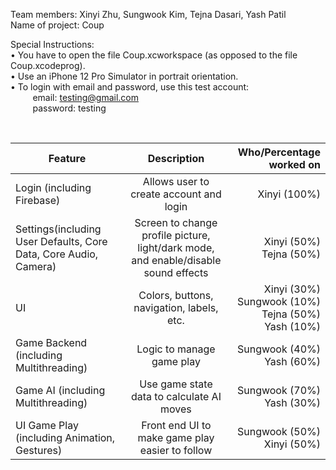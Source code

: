 Team members: Xinyi Zhu, Sungwook Kim, Tejna Dasari, Yash Patil
<br>
Name of project: Coup
<br>

Special Instructions:
<br>
• You have to open the file Coup.xcworkspace (as opposed to the file Coup.xcodeprog).
<br>
• Use an iPhone 12 Pro Simulator in portrait orientation.
<br>
• To login with email and password, use this test account:
<br>
&nbsp;&nbsp;&nbsp;&nbsp;&nbsp;&nbsp;&nbsp;&nbsp;  email: testing@gmail.com
<br>
&nbsp;&nbsp;&nbsp;&nbsp;&nbsp;&nbsp;&nbsp;&nbsp;  password: testing

<br>

| Feature        | Description           | Who/Percentage worked on  |
| ------------- |:-------------:| -----:|
| Login (including Firebase)      | Allows user to create account and login | Xinyi (100%) |
| Settings(including User Defaults, Core Data, Core Audio, Camera)     | Screen to change profile picture, light/dark mode, and enable/disable sound effects     |   Xinyi (50%) <br> Tejna (50%) |
| UI | Colors, buttons, navigation, labels, etc.      |    Xinyi (30%)  <br>   Sungwook (10%)  <br>   Tejna (50%)  <br>   Yash (10%)      |
| Game Backend (including Multithreading) | Logic to manage game play |   Sungwook (40%) <br>   Yash (60%)      |
| Game AI (including Multithreading) | Use game state data to calculate AI moves |   Sungwook (70%) <br>   Yash (30%)      |
| UI Game Play (including Animation, Gestures) | Front end UI to make game play easier to follow  |   Sungwook (50%) <br>   Xinyi (50%)      |
